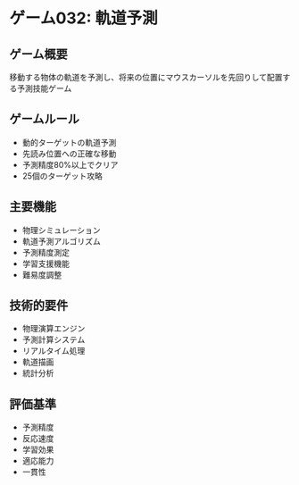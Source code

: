 # ゲーム032: 軌道予測

## ゲーム概要
移動する物体の軌道を予測し、将来の位置にマウスカーソルを先回りして配置する予測技能ゲーム

## ゲームルール
- 動的ターゲットの軌道予測
- 先読み位置への正確な移動
- 予測精度80%以上でクリア
- 25個のターゲット攻略

## 主要機能
- 物理シミュレーション
- 軌道予測アルゴリズム
- 予測精度測定
- 学習支援機能
- 難易度調整

## 技術的要件
- 物理演算エンジン
- 予測計算システム
- リアルタイム処理
- 軌道描画
- 統計分析

## 評価基準
- 予測精度
- 反応速度
- 学習効果
- 適応能力
- 一貫性